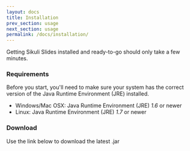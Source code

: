```yaml
---
layout: docs
title: Installation
prev_section: usage
next_section: usage
permalink: /docs/installation/
---
```


Getting Sikuli Slides installed and ready-to-go should only take a few minutes.

### Requirements

Before you start, you'll need to make sure your system has the correct version of the Java Runtime
Environment (JRE) installed. 

- Windows/Mac OSX: Java Runtime Environment (JRE) *1.6* or newer
- Linux: Java Runtime Environment (JRE) *1.7* or newer

### Download

Use the link below to download the latest .jar

